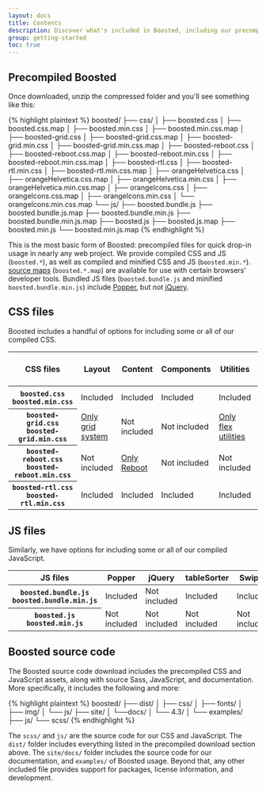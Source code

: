 ```yaml
---
layout: docs
title: Contents
description: Discover what's included in Boosted, including our precompiled and source code flavors. Remember, Boosted's JavaScript plugins require jQuery.
group: getting-started
toc: true
---
```


## Precompiled Boosted

Once downloaded, unzip the compressed folder and you'll see something like this:

<!-- NOTE: This info is intentionally duplicated in the README. Copy any changes made here over to the README too, but be sure to keep in mind to add the `dist` folder. -->

{% highlight plaintext %}
boosted/
├── css/
│   ├── boosted.css
│   ├── boosted.css.map
│   ├── boosted.min.css
│   ├── boosted.min.css.map
│   ├── boosted-grid.css
│   ├── boosted-grid.css.map
│   ├── boosted-grid.min.css
│   ├── boosted-grid.min.css.map
│   ├── boosted-reboot.css
│   ├── boosted-reboot.css.map
│   ├── boosted-reboot.min.css
│   ├── boosted-reboot.min.css.map
│   ├── boosted-rtl.css
│   ├── boosted-rtl.min.css
│   ├── boosted-rtl.min.css.map
│   ├── orangeHelvetica.css
│   ├── orangeHelvetica.css.map
│   ├── orangeHelvetica.min.css
│   ├── orangeHelvetica.min.css.map
│   ├── orangeIcons.css
│   ├── orangeIcons.css.map
│   ├── orangeIcons.min.css
│   └── orangeIcons.min.css.map
└── js/
    ├── boosted.bundle.js
    ├── boosted.bundle.js.map
    ├── boosted.bundle.min.js
    ├── boosted.bundle.min.js.map
    ├── boosted.js
    ├── boosted.js.map
    ├── boosted.min.js
    └── boosted.min.js.map
{% endhighlight %}

This is the most basic form of Boosted: precompiled files for quick drop-in usage in nearly any web project. We provide compiled CSS and JS (`boosted.*`), as well as compiled and minified CSS and JS (`boosted.min.*`). [source maps](https://developers.google.com/web/tools/chrome-devtools/javascript/source-maps) (`boosted.*.map`) are available for use with certain browsers' developer tools. Bundled JS files (`boosted.bundle.js` and minified `boosted.bundle.min.js`) include [Popper](https://popper.js.org/), but not [jQuery](https://jquery.com/).

## CSS files

Boosted includes a handful of options for including some or all of our compiled CSS.

<table class="table table-bordered">
  <thead>
    <tr>
      <th scope="col">CSS files</th>
      <th scope="col">Layout</th>
      <th scope="col">Content</th>
      <th scope="col">Components</th>
      <th scope="col">Utilities</th>
      <th scope="col">Right to left support</th>
    </tr>
  </thead>
  <tbody>
    <tr>
      <th scope="row">
        <div><code class="font-weight-normal text-nowrap">boosted.css</code></div>
        <div><code class="font-weight-normal text-nowrap">boosted.min.css</code></div>
      </th>
      <td class="text-success">Included</td>
      <td class="text-success">Included</td>
      <td class="text-success">Included</td>
      <td class="text-success">Included</td>
      <td class="bg-light text-muted">Not included</td>
    </tr>
    <tr>
      <th scope="row">
        <div><code class="font-weight-normal text-nowrap">boosted-grid.css</code></div>
        <div><code class="font-weight-normal text-nowrap">boosted-grid.min.css</code></div>
      </th>
      <td><a class="text-warning" href="{{ site.baseurl }}/docs/{{ site.docs_version }}/layout/grid/">Only grid system</a></td>
      <td class="bg-light text-muted">Not included</td>
      <td class="bg-light text-muted">Not included</td>
      <td><a class="text-warning" href="{{ site.baseurl }}/docs/{{ site.docs_version }}/utilities/flex/">Only flex utilities</a></td>
      <td class="bg-light text-muted">Not included</td>
    </tr>
    <tr>
      <th scope="row">
        <div><code class="font-weight-normal text-nowrap">boosted-reboot.css</code></div>
        <div><code class="font-weight-normal text-nowrap">boosted-reboot.min.css</code></div>
      </th>
      <td class="bg-light text-muted">Not included</td>
      <td><a class="text-warning" href="{{ site.baseurl }}/docs/{{ site.docs_version }}/content/reboot/">Only Reboot</a></td>
      <td class="bg-light text-muted">Not included</td>
      <td class="bg-light text-muted">Not included</td>
      <td class="bg-light text-muted">Not included</td>
    </tr>
    <tr>
      <th scope="row">
        <div><code class="font-weight-normal text-nowrap">boosted-rtl.css</code></div>
        <div><code class="font-weight-normal text-nowrap">boosted-rtl.min.css</code></div>
      </th>
      <td class="text-success">Included</td>
      <td class="text-success">Included</td>
      <td class="text-success">Included</td>
      <td class="text-success">Included</td>
      <td class="text-success">Included</td>
    </tr>
  </tbody>
</table>

## JS files

Similarly, we have options for including some or all of our compiled JavaScript.

<table class="table table-bordered">
  <thead>
    <tr>
      <th scope="col">JS files</th>
      <th scope="col">Popper</th>
      <th scope="col">jQuery</th>
      <th scope="col">tableSorter</th>
      <th scope="col">Swiper</th>
    </tr>
  </thead>
  <tbody>
    <tr>
      <th scope="row">
        <div><code class="font-weight-normal text-nowrap">boosted.bundle.js</code></div>
        <div><code class="font-weight-normal text-nowrap">boosted.bundle.min.js</code></div>
      </th>
      <td class="text-success">Included</td>
      <td class="bg-light text-muted">Not included</td>
      <td class="text-success">Included</td>
      <td class="text-success">Included</td>
    </tr>
    <tr>
      <th scope="row">
        <div><code class="font-weight-normal text-nowrap">boosted.js</code></div>
        <div><code class="font-weight-normal text-nowrap">boosted.min.js</code></div>
      </th>
      <td class="bg-light text-muted">Not included</td>
      <td class="bg-light text-muted">Not included</td>
      <td class="bg-light text-muted">Not included</td>
      <td class="bg-light text-muted">Not included</td>
    </tr>
  </tbody>
</table>

## Boosted source code

The Boosted source code download includes the precompiled CSS and JavaScript assets, along with source Sass, JavaScript, and documentation. More specifically, it includes the following and more:

{% highlight plaintext %}
boosted/
├── dist/
│   ├── css/
│   ├── fonts/
│   ├── img/
│   └── js/
├── site/
│   └──docs/
│      └── 4.3/
│          └── examples/
├── js/
└── scss/
{% endhighlight %}

The `scss/` and `js/` are the source code for our CSS and JavaScript. The `dist/` folder includes everything listed in the precompiled download section above. The `site/docs/` folder includes the source code for our documentation, and `examples/` of Boosted usage. Beyond that, any other included file provides support for packages, license information, and development.
